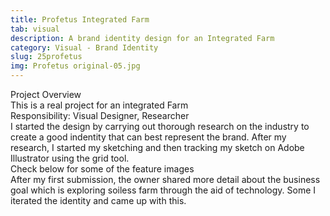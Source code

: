 ```yaml
---
title: Profetus Integrated Farm
tab: visual
description: A brand identity design for an Integrated Farm
category: Visual - Brand Identity
slug: 25profetus
img: Profetus original-05.jpg
---
```


<div class="lg:p-4 pt-4 mb-4 text-pryColor font-bold text-2xl lg:text-4xl">
  Project Overview
</div>

<div class="lg:p-4 mb-4 leading-9">
This is a real project for an integrated Farm
<div class="pt-4 ">
 <span class = "text-pryColor font-bold"> Responsibility:</span> Visual Designer, Researcher
</div>
</div>

<div class=" pt-4 lg:p-4 mb-4 leading-9">
I started the design by carrying out thorough research on the industry to create a good indentity that can best represent the brand. After my research, I started my sketching and then tracking my sketch on Adobe Illustrator using the grid tool.
</div>

  <div class="mt-14">
    <div><dynamic-image filename="Profetus original-01.jpg"></dynamic-image> </div>
  </div>

<!--more-->

  <div class="mt-14 pt-4 lg:p-4 mb-4 leading-9">
  Check below for some of the feature images
  </div>

   <div class="mt-14">
    <div><dynamic-image filename="Profetus original-02.jpg"></dynamic-image> </div>
        <div class ="mt-14"><dynamic-image filename="Profetus original-03.jpg"></dynamic-image> </div>
        <div class="mt-14 pt-4 lg:p-4 mb-4 leading-9">
  After my first submission, the owner shared more detail about the business goal which is exploring soiless farm through the aid of technology. Some I iterated the identity and came up with this.
  </div>
                <div class ="mt-14"><dynamic-image filename="Profetus original-04.jpg"></dynamic-image> </div>
                                <div class ="mt-14"><dynamic-image filename="Profetus original-05.jpg"></dynamic-image> </div>
                                <div class ="mt-14"><dynamic-image filename="Profetus original-06.jpg"></dynamic-image> </div>
  </div>

